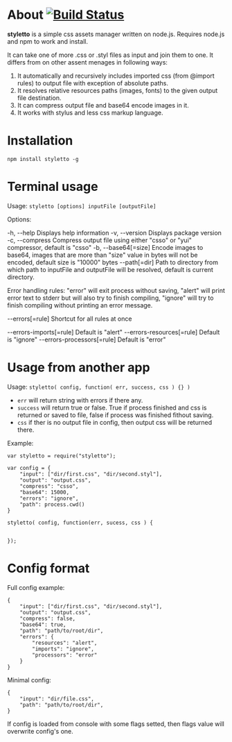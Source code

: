 About  [![Build Status](https://secure.travis-ci.org/jetstyle/styletto.png)](http://travis-ci.org/jetstyle/styletto)
=====

**styletto** is a simple css assets manager written on node.js. Requires node.js and npm to work and install.

It can take one of more .css or .styl files as input and join them to one. It differs from on other assent menages in following ways:

1. It automatically and recursively includes imported css (from @import rules) to output file with exception of absolute paths.
2. It resolves relative resources paths (images, fonts) to the given output file destination.
3. It can compress output file and base64 encode images in it.
4. It works with stylus and less css markup language.


Installation
============

```npm install styletto -g```

Terminal usage
==============

Usage: ```styletto [options] inputFile [outputFile]```

Options:

  -h, --help                Displays help information
  -v, --version             Displays package version
  -c, --compress            Compress output file using either "csso"
                            or "yui" compressor, default is "csso"
  -b, --base64[=size]       Encode images to base64, images that are more
                            than "size" value in bytes will not be encoded,
                            default size is "10000" bytes
  --path[=dir]              Path to directory from which path to inputFile and
                            outputFile will be resolved, default is
                            current directory.

Error handling rules: "error" will exit process without saving, "alert" will print
error text to stderr but will also try to finish compiling, "ignore" will try
to finish compiling without printing an error message.

  --errors[=rule]                  Shortcut for all rules at once

  --errors-imports[=rule]          Default is "alert"
  --errors-resources[=rule]        Default is "ignore"
  --errors-processors[=rule]       Default is "error"


Usage from another app
======================

Usage: ```styletto( config, function( err, success, css ) {} )```

* ```err``` will return string with errors if there any.
* ```success``` will return true or false. True if process finished and css is returned or saved to file, false if process was finished fithout saving.
* ```css``` if ther is no output file in config, then output css will be returned there.

Example:

    var styletto = require("styletto");

    var config = {
        "input": ["dir/first.css", "dir/second.styl"],
        "output": "output.css",
        "compress": "csso",
        "base64": 15000,
        "errors": "ignore",
        "path": process.cwd()
    }

    styletto( config, function(err, sucess, css ) {


    });


Config format
=============

Full config example:

    {
        "input": ["dir/first.css", "dir/second.styl"],
        "output": "output.css",
        "compress": false,
        "base64": true,
        "path": "path/to/root/dir",
        "errors": {
            "resources": "alert",
            "imports": "ignore",
            "processors": "error"
        }
    }

Minimal config:

    {
        "input": "dir/file.css",
        "path": "path/to/root/dir",
    }

If config is loaded from console with some flags setted, then flags value will overwrite config's one.

